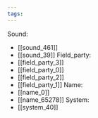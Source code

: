 ```yaml
---
tags:
---
```

Sound:
- [[sound_461]]
- [[sound_39]]
Field_party:
- [[field_party_3]]
- [[field_party_0]]
- [[field_party_2]]
- [[field_party_1]]
Name:
- [[name_0]]
- [[name_65278]]
System:
- [[system_40]]
